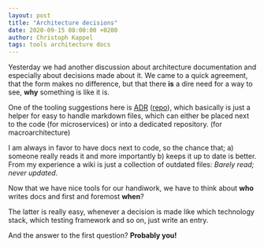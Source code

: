 ```yaml
---
layout: post
title: "Architecture decisions"
date: 2020-09-15 08:00:00 +0200
author: Christoph Kappel
tags: tools architecture docs
---
```

Yesterday we had another discussion about architecture documentation and especially about decisions
made about it. We came to a quick agreement, that the form makes no difference, but that there
**is** a dire need for a way to see, **why** something is like it is.

One of the tooling suggestions here is [ADR](https://adr.github.io/)
([repo](https://github.com/npryce/adr-tools)), which basically is just a helper for easy to handle
markdown files, which can either be placed next to the code (for microservices) or into a dedicated
repository. (for macroarchitecture)

I am always in favor to have docs next to code, so the chance that; a) someone really reads it and
more importantly b) keeps it up to date is better. From my experience a wiki is just a collection
of outdated files: *Barely read; never updated*.

Now that we have nice tools for our handiwork, we have to think about **who** writes docs and first
and foremost **when**?

The latter is really easy, whenever a decision is made like which technology stack, which testing
framework and so on, just write an entry.

And the answer to the first question? **Probably you!**
